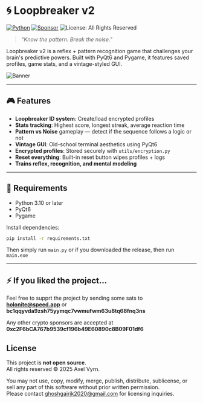 # 🌀 Loopbreaker v2
[![Python](https://img.shields.io/badge/Built_With-Python-red)](#)      [![Sponsor](https://img.shields.io/badge/Website-loopbreaker.foo.ng-blue)](https://loopbreaker.foo.ng/)    ![License: All Rights Reserved](https://img.shields.io/badge/license-All%20rights%20reserved-red.svg)


> *"Know the pattern. Break the noise."*

Loopbreaker v2 is a reflex + pattern recognition game that challenges your brain's predictive powers. Built with PyQt6 and Pygame, it features saved profiles, game stats, and a vintage-styled GUI.

![Banner](https://github.com/user-attachments/assets/ffb58427-5b3b-4a4d-9e73-985fa215970d)

---

## 🎮 Features

-  **Loopbreaker ID system**: Create/load encrypted profiles
-  **Stats tracking**: Highest score, longest streak, average reaction time
-  **Pattern vs Noise** gameplay — detect if the sequence follows a logic or not
-  **Vintage GUI**: Old-school terminal aesthetics using PyQt6
-  **Encrypted profiles**: Stored securely with `utils/encryption.py`
-  **Reset everything**: Built-in reset button wipes profiles + logs
-  **Trains reflex, recognition, and mental modeling**

---

## 🧰 Requirements

- Python 3.10 or later
- PyQt6
- Pygame

Install dependencies:

```bash
pip install -r requirements.txt
```
Then simply run `main.py` or if you downloaded the release, then run `main.exe`

---

## ⚡ If you liked the project...

Feel free to supprt the project by sending some sats to **holonite@speed.app** or **bc1qqyvda9zsh75yymqc7vwmufwm63u8tq68fnq3ns**

Any other crypto sponsors are accepted at **0xc2F6bCA767b9539cf196b49E60890c8B09F01df6**

## License

This project is **not open source**.  
All rights reserved © 2025 Axel Vyrn.

You may not use, copy, modify, merge, publish, distribute, sublicense, or sell any part of this software without prior written permission.  
Please contact ghoshgairik2020@gmail.com for licensing inquiries.

